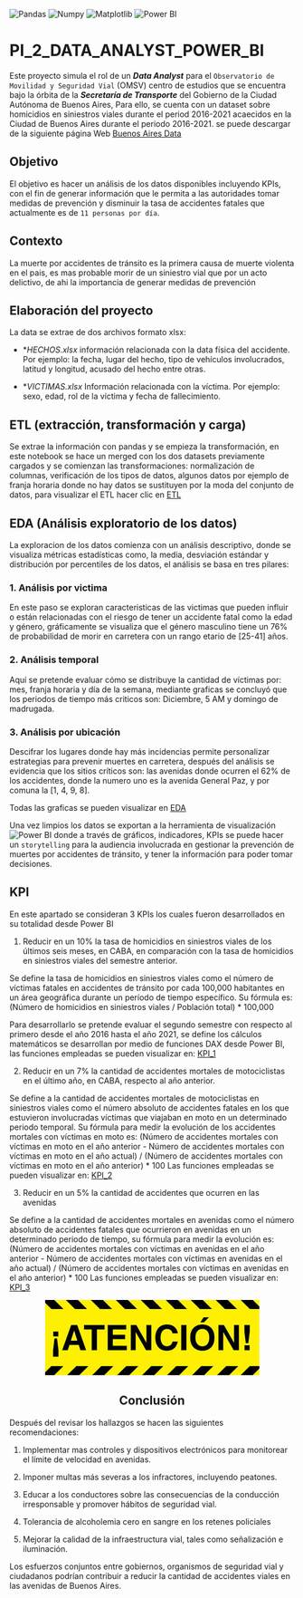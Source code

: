 ![Pandas](https://img.shields.io/badge/-Pandas-333333?style=flat&logo=pandas)
![Numpy](https://img.shields.io/badge/-Numpy-333333?style=flat&logo=numpy)
![Matplotlib](https://img.shields.io/badge/-Matplotlib-333333?style=flat&logo=matplotlib)
![Power BI](https://img.shields.io/badge/-Power%20BI-F2C811?style=flat&logo=powerbi&logoColor=white)

# PI_2_DATA_ANALYST_POWER_BI

Este proyecto simula el rol de un ***Data Analyst*** para el `Observatorio de Movilidad y Seguridad Vial` (OMSV) centro de estudios que se encuentra bajo la órbita de la ***Secretaría de Transporte*** del Gobierno de la Ciudad Autónoma de Buenos Aires, Para ello, se cuenta con un dataset sobre homicidios en siniestros viales durante el period 2016-2021 acaecidos en la Ciudad de Buenos Aires durante el periodo 2016-2021. se puede descargar de la siguiente página Web [Buenos Aires Data](https://data.buenosaires.gob.ar/dataset/victimas-siniestros-viales)

## Objetivo

El objetivo es hacer un análisis de los datos disponibles incluyendo KPIs, con el fin de generar información que le permita a las autoridades tomar medidas de prevención y disminuir la tasa de accidentes fatales que actualmente es de `11 personas por día`.

## Contexto

La muerte por accidentes de tránsito es la primera causa de muerte violenta en el pais, es mas probable morir de un siniestro vial que por un acto delictivo, de ahi la importancia de generar medidas de prevención

## Elaboración del proyecto

La data se extrae de dos archivos formato xlsx:  

*  **HECHOS.xlsx*  información relacionada con la data física del accidente. Por ejemplo: la fecha, lugar del hecho, tipo de vehículos involucrados, latitud y longitud, acusado del hecho entre otras.

*  **VICTIMAS.xlsx*  Información relacionada con la víctima. Por ejemplo: sexo, edad, rol de la víctima y fecha de fallecimiento.

## ETL (extracción, transformación y carga)

Se extrae la información con pandas y se empieza la transformación, en este notebook se hace un merged con los dos datasets previamente cargados y se comienzan las transformaciones: normalización de columnas, verificación de los tipos de datos, algunos datos por ejemplo de franja horaria donde no hay datos se sustituyen por la moda del conjunto de datos, para visualizar el ETL hacer clic en [ETL](ETL.ipynb)

## EDA (Análisis exploratorio de los datos)

La exploracion de los datos comienza con un análisis descriptivo, donde se visualiza métricas estadísticas como, la media, desviación estándar y distribución por percentiles de los datos, el análisis se basa en tres pilares:

### 1. Análisis por victima

En este paso se exploran caracteristicas de las victimas que pueden influir o están relacionadas con el riesgo de tener un accidente fatal como la edad y género, gráficamente se visualiza que el género masculino tiene un 76% de probabilidad de morir en carretera con un rango etario de [25-41] años.


### 2. Análisis temporal

Aquí se pretende evaluar cómo se distribuye la cantidad de víctimas por: mes, franja horaria y día de la semana, mediante graficas se concluyó que los periodos de tiempo más criticos son: Diciembre, 5 AM y domingo de madrugada.

### 3. Análisis por ubicación

Descifrar los lugares donde hay más incidencias permite personalizar estrategias para prevenir muertes en carretera, después del análisis se evidencia que los sitios críticos son: las avenidas donde ocurren el 62% de los accidentes, donde la numero uno es la avenida General Paz, y por comuna la [1, 4, 9, 8].

Todas las graficas se pueden visualizar en [EDA](EDA.ipynb) 

Una vez limpios los datos se exportan a la herramienta de visualización ![Power BI](https://img.shields.io/badge/-Power%20BI-F2C811?style=flat&logo=powerbi&logoColor=white)
donde a través de gráficos, indicadores, KPIs se puede hacer un `storytelling` para la audiencia involucrada en gestionar la prevención de muertes por accidentes de tránsito, y tener la información para poder tomar decisiones.

## KPI

En este apartado se consideran 3 KPIs los cuales fueron desarrollados en su totalidad desde Power BI

1. Reducir en un 10% la tasa de homicidios en siniestros viales de los últimos seis meses, en CABA, en comparación con la tasa de homicidios en siniestros viales del semestre anterior.
 
Se define la tasa de homicidios en siniestros viales como el número de víctimas fatales en accidentes de tránsito por cada 100,000 habitantes en un área geográfica durante un período de tiempo específico. Su fórmula es: (Número de homicidios en siniestros viales / Población total) * 100,000

Para desarrollarlo se pretende evaluar el segundo semestre con respecto al primero desde el año 2016 hasta el año 2021, se define  los cálculos matemáticos se desarrollan por medio de funciones DAX desde Power BI, las funciones empleadas se pueden visualizar en: [KPI_1](imagenes/kpi_1.png)


2. Reducir en un 7% la cantidad de accidentes mortales de motociclistas en el último año, en CABA, respecto al año anterior.

Se define a la cantidad de accidentes mortales de motociclistas en siniestros viales como el número absoluto de accidentes fatales en los que estuvieron involucradas víctimas que viajaban en moto en un determinado periodo temporal. Su fórmula para medir la evolución de los accidentes mortales con víctimas en moto es: (Número de accidentes mortales con víctimas en moto en el año anterior - Número de accidentes mortales con víctimas en moto en el año actual) / (Número de accidentes mortales con víctimas en moto en el año anterior) * 100
Las funciones empleadas se pueden visualizar en: [KPI_2](imagenes/kpi_2.png)

3. Reducir en un 5% la cantidad de accidentes que ocurren en las avenidas

Se define a la cantidad de accidentes mortales en avenidas como el número absoluto de accidentes fatales que ocurrieron en avenidas en un determinado periodo de tiempo, su fórmula para medir la evolución es: (Número de accidentes mortales con víctimas en avenidas en el año anterior - Número de accidentes mortales con víctimas en avenidas en el año actual) / (Número de accidentes mortales con víctimas en avenidas en el año anterior) * 100
Las funciones empleadas se pueden visualizar en:  [KPI_3](imagenes/kpi_3.png)


<div align="center">

![Imagen](imagenes/atencion..jpg)
## Conclusión
</div>

Después del revisar los hallazgos se hacen las siguientes recomendaciones: 

1. Implementar mas controles y dispositivos electrónicos para monitorear el límite de velocidad en avenidas.

2. Imponer multas más severas a los infractores, incluyendo peatones.

3. Educar a los conductores sobre las consecuencias de la conducción irresponsable y 	promover hábitos de seguridad vial.

4. Tolerancia de alcoholemia cero en sangre en los retenes policiales

5. Mejorar la calidad de la infraestructura vial, tales como señalización e iluminación.



Los esfuerzos conjuntos entre gobiernos, organismos de seguridad vial y ciudadanos podrían contribuir a reducir la cantidad de accidentes viales en las avenidas de Buenos Aires.



